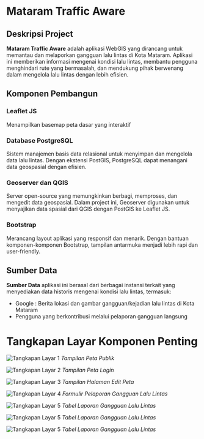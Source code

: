 # Mataram Traffic Aware
## Deskripsi Project
**Mataram Traffic Aware** adalah aplikasi WebGIS yang dirancang untuk memantau dan melaporkan gangguan lalu lintas di Kota Mataram. Aplikasi ini memberikan informasi  mengenai kondisi lalu lintas, membantu pengguna menghindari rute yang bermasalah, dan mendukung pihak berwenang dalam mengelola lalu lintas dengan lebih efisien.

## Komponen Pembangun

### Leaflet JS
Menampilkan basemap peta dasar yang interaktif

### Database PostgreSQL
Sistem manajemen basis data relasional untuk menyimpan dan mengelola data lalu lintas. Dengan ekstensi PostGIS, PostgreSQL dapat menangani data geospasial dengan efisien.

### Geoserver dan QGIS
Server open-source yang memungkinkan berbagi, memproses, dan mengedit data geospasial. Dalam project ini, Geoserver digunakan untuk menyajikan data spasial dari QGIS dengan PostGIS ke Leaflet JS.

### Bootstrap
Merancang layout aplikasi yang responsif dan menarik. Dengan bantuan komponen-komponen Bootstrap, tampilan antarmuka menjadi lebih rapi dan user-friendly.

## Sumber Data
**Sumber Data** aplikasi ini berasal dari berbagai instansi terkait yang menyediakan data historis mengenai kondisi lalu lintas, termasuk:
- Google : Berita lokasi dan gambar gangguan/kejadian lalu lintas di Kota Mataram 
- Pengguna yang berkontribusi melalui pelaporan gangguan langsung

# Tangkapan Layar Komponen Penting

![Tangkapan Layar 1](storage/screenshot1.png)
*Tampilan Peta Publik*

![Tangkapan Layar 2](storage/screenshot1.png)
*Tampilan Peta Login*

![Tangkapan Layar 3](storage/screenshot1.png)
*Tampilan Halaman Edit Peta*

![Tangkapan Layar 4](storage/screenshot2.png)
*Formulir Pelaporan Gangguan Lalu Lintas*

![Tangkapan Layar 5](storage/screenshot3.png)
*Tabel Laporan Gangguan Lalu Lintas*

![Tangkapan Layar 5](storage/screenshot3.png)
*Tabel Laporan Gangguan Lalu Lintas*

![Tangkapan Layar 5](storage/screenshot3.png)
*Tabel Laporan Gangguan Lalu Lintas*
